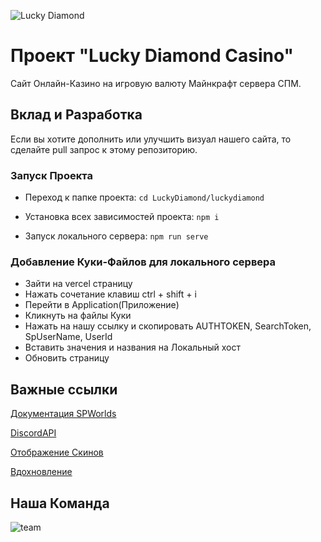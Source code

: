 ![Lucky Diamond](https://github.com/danilt2000/LuckyDiamond/assets/96600211/26167263-51c4-4ae6-96e9-c941943c913f)
# Проект "Lucky Diamond Casino"

Сайт Онлайн-Казино на игровую валюту Майнкрафт сервера СПМ.

## Вклад и Разработка

Если вы хотите дополнить или улучшить визуал нашего сайта, то сделайте pull запрос к этому репозиторию.

### Запуск Проекта

- Переход к папке проекта:
`cd LuckyDiamond/luckydiamond`

- Установка всех зависимостей проекта:
`npm i`

- Запуск локального сервера:
`npm run serve`

### Добавление Куки-Файлов для локального сервера

- Зайти на vercel страницу
- Нажать сочетание клавиш ctrl + shift + i
- Перейти в Application(Приложение)
- Кликнуть на файлы Куки
- Нажать на нашу ссылку и скопировать AUTHTOKEN, SearchToken, SpUserName, UserId
- Вставить значения и названия на Локальный хост
- Обновить страницу


## Важные ссылки

[Документация SPWorlds](https://github.com/sp-worlds/api-docs)

[DiscordAPI](https://discord.com/developers/docs/topics/oauth2#oauth2)

[Отображение Скинов](https://visage.surgeplay.com/index.html)

[Вдохновление](https://cs.fail/en/)

## Наша Команда

![team](https://cdn.discordapp.com/attachments/1175674631684898866/1208428357952348170/Group_92.png?ex=65e33f9c&is=65d0ca9c&hm=9279223a5486b16e30267bced4fd1f7cc63ff59292cb5e29d741914b5902e5e0&)

